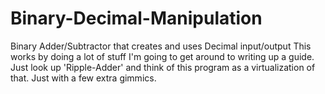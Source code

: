 # Binary-Decimal-Manipulation
Binary Adder/Subtractor that creates and uses Decimal input/output
This works by doing a lot of stuff
I'm going to get around to writing up a guide.
Just look up 'Ripple-Adder' and think of this program as a virtualization of that.
Just with a few extra gimmics.

